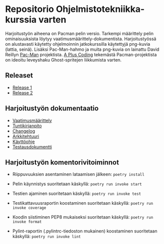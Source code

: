 # Repositorio Ohjelmistotekniikka-kurssia varten
Harjoitustyön aiheena on Pacman pelin versio. Tarkempi määrittely pelin ominaisuuksista löytyy vaatimusmäärittely-dokumentista. Harjoitustyössä on alustavasti käytetty ohjelmoinnin jatkokurssilla käytettyjä png-kuvia (lattia, seinä). Lisäksi Pac-Man-hahmo ja muita png-kuvia on lainattu David Reillyn [Pac-Man](https://github.com/greyblue9/pacman-python) projektista. [A Plus Coding](https://github.com/a-plus-coding/pacman-with-python) tekemästä Pacman-projektista on ideoitu leveyshaku Ghost-spritejen liikkumista varten.

## Releaset
- [Release 1](https://github.com/henriimmonen/ot-harjoitustyo/releases/tag/Viikko5)
- [Release 2](https://github.com/henriimmonen/ot-harjoitustyo/releases/tag/Viikko6)

## Harjoitustyön dokumentaatio
- [Vaatimusmäärittely](https://github.com/henriimmonen/ot-harjoitustyo/blob/master/dokumentaatio/vaatimusmaarittely.md)
- [Tuntikirjanpito](https://github.com/henriimmonen/ot-harjoitustyo/blob/master/dokumentaatio/tuntikirjanpito.md)
- [Changelog](https://github.com/henriimmonen/ot-harjoitustyo/blob/master/dokumentaatio/changelog.md)
- [Arkkitehtuuri](https://github.com/henriimmonen/ot-harjoitustyo/blob/master/dokumentaatio/arkkitehtuuri.md)
- [Käyttöohje](https://github.com/henriimmonen/ot-harjoitustyo/blob/master/dokumentaatio/kayttoohje.md)
- [Testausdokumentti](https://github.com/henriimmonen/ot-harjoitustyo/blob/master/dokumentaatio/testausdokumentti.md)

## Harjoitustyön komentorivitoiminnot
- Riippuvuuksien asentaminen lataamisen jälkeen:
```poetry install```

- Pelin käynnistys suoritetaan käskyllä:
```poetry run invoke start```

- Testien ajaminen suoritetaan käskyllä:
```poetry run invoke test```

- Testikattavuusraportin koostaminen suoritetaan käskyllä:
```poetry run invoke coverage```

- Koodin siistiminen PEP8 mukaiseksi suoritetaan käskyllä:
```poetry run invoke format```

- Pylint-raportin (.pylintrc-tiedoston mukainen) koostaminen suoritetaan käskyllä:
```poetry run invoke lint```
